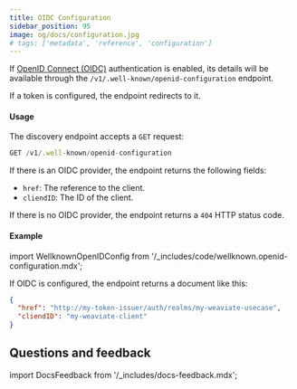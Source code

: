 ```yaml
---
title: OIDC Configuration
sidebar_position: 95
image: og/docs/configuration.jpg
# tags: ['metadata', 'reference', 'configuration']
---
```


If [OpenID Connect (OIDC)](/weaviate/configuration/authentication.md) authentication is enabled, its details will be available through the `/v1/.well-known/openid-configuration` endpoint.

If a token is configured, the endpoint redirects to it.

#### Usage

The discovery endpoint accepts a `GET` request:

```js
GET /v1/.well-known/openid-configuration
```

If there is an OIDC provider, the endpoint returns the following fields:
- `href`: The reference to the client.
- `cliendID`: The ID of the client.

If there is no OIDC provider, the endpoint returns a `404` HTTP status code.

#### Example

import WellknownOpenIDConfig from '/_includes/code/wellknown.openid-configuration.mdx';

<WellknownOpenIDConfig/>

If OIDC is configured, the endpoint returns a document like this:

```json
{
  "href": "http://my-token-issuer/auth/realms/my-weaviate-usecase",
  "cliendID": "my-weaviate-client"
}
```

## Questions and feedback

import DocsFeedback from '/_includes/docs-feedback.mdx';

<DocsFeedback/>
